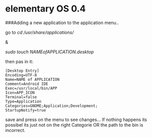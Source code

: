 # elementary OS 0.4

###Adding a new application to the application menu..

go to _cd /usr/share/applications/_ 

&

_sudo touch NAMEofAPPLICATION.desktop_

then pas in it:

```
[Desktop Entry]
Encoding=UTF-8
Name=NAME of APPLICATION
Comment=Android IDE
Exec=/usr/local/bin/APP
Icon=APP_ICON
Terminal=false
Type=Application
Categories=GNOME;Application;Development;
StartupNotify=true
```

save and press on the menu to see changes...
If nothing happens its possibel its just not on the right Categorie OR the path to the bin is incorrect.
